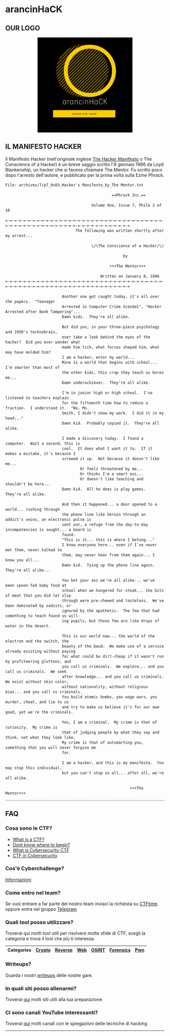 # arancinHaCK

## OUR LOGO

<p align="center"> 
 <img src="https://github.com/fralabi/images/blob/main/ScimmiApparel(2).png" height="300" width="300"  style="align:center">
</p>
 
## IL MANIFESTO HACKER
Il Manifesto Hacker (nell'originale inglese [The Hacker Manifesto](https://en.wikipedia.org/wiki/Hacker_Manifesto) o The Conscience of a Hacker) è un breve saggio scritto l'8 gennaio 1986 da Loyd Blankenship, un hacker che si faceva chiamare The Mentor. Fu scritto poco dopo l'arresto dell'autore, e pubblicato per la prima volta sulla Ezine Phrack.

```
File: archives/7/p7_0x03_Hacker's Manifesto_by_The Mentor.txt

                                               ==Phrack Inc.==

                                      Volume One, Issue 7, Phile 3 of 10

=-=-=-=-=-=-=-=-=-=-=-=-=-=-=-=-=-=-=-=-=-=-=-=-=-=-=-=-=-=-=-=-=-=-=-=-=-=-=-=-=-=-=-=-=-=-=-=-=-=-=-=-=-=-=-=-=-=-=-=-=-=-=
                               The following was written shortly after my arrest...

                                      \/\The Conscience of a Hacker/\/

                                                    by

                                              +++The Mentor+++

                                          Written on January 8, 1986
=-=-=-=-=-=-=-=-=-=-=-=-=-=-=-=-=-=-=-=-=-=-=-=-=-=-=-=-=-=-=-=-=-=-=-=-=-=-=-=-=-=-=-=-=-=-=-=-=-=-=-=-=-=-=-=-=-=-=-=-=-=-=

                         Another one got caught today, it's all over the papers.  "Teenager
                         Arrested in Computer Crime Scandal", "Hacker Arrested after Bank Tampering"...
                         Damn kids.  They're all alike.

                         But did you, in your three-piece psychology and 1950's technobrain,
                         ever take a look behind the eyes of the hacker?  Did you ever wonder what
                         made him tick, what forces shaped him, what may have molded him?
                         I am a hacker, enter my world...
                         Mine is a world that begins with school... I'm smarter than most of
                         the other kids, this crap they teach us bores me...
                         Damn underachiever.  They're all alike.

                         I'm in junior high or high school.  I've listened to teachers explain
                         for the fifteenth time how to reduce a fraction.  I understand it.  "No, Ms.
                         Smith, I didn't show my work.  I did it in my head..."
                         Damn kid.  Probably copied it.  They're all alike.

                         I made a discovery today.  I found a computer.  Wait a second, this is
                         cool.  It does what I want it to.  If it makes a mistake, it's because I
                         screwed it up.  Not because it doesn't like me...
                                 Or feels threatened by me...
                                 Or thinks I'm a smart ass...
                                 Or doesn't like teaching and shouldn't be here...
                         Damn kid.  All he does is play games.  They're all alike.

                         And then it happened... a door opened to a world... rushing through
                         the phone line like heroin through an addict's veins, an electronic pulse is
                         sent out, a refuge from the day-to-day incompetencies is sought... a board is
                         found.
                         "This is it... this is where I belong..."
                         I know everyone here... even if I've never met them, never talked to
                         them, may never hear from them again... I know you all...
                         Damn kid.  Tying up the phone line again.  They're all alike...

                         You bet your ass we're all alike... we've been spoon-fed baby food at
                         school when we hungered for steak... the bits of meat that you did let slip
                         through were pre-chewed and tasteless.  We've been dominated by sadists, or
                         ignored by the apathetic.  The few that had something to teach found us will-
                         ing pupils, but those few are like drops of water in the desert.

                         This is our world now... the world of the electron and the switch, the
                         beauty of the baud.  We make use of a service already existing without paying
                         for what could be dirt-cheap if it wasn't run by profiteering gluttons, and
                         you call us criminals.  We explore... and you call us criminals.  We seek
                         after knowledge... and you call us criminals.  We exist without skin color,
                         without nationality, without religious bias... and you call us criminals.
                         You build atomic bombs, you wage wars, you murder, cheat, and lie to us
                         and try to make us believe it's for our own good, yet we're the criminals.

                         Yes, I am a criminal.  My crime is that of curiosity.  My crime is
                         that of judging people by what they say and think, not what they look like.
                         My crime is that of outsmarting you, something that you will never forgive me
                         for.

                         I am a hacker, and this is my manifesto.  You may stop this individual,
                         but you can't stop us all... after all, we're all alike.

                                                       +++The Mentor+++
_____________________________________________________________________________________________________________________________
```

## FAQ
### Cosa sono le CTF?
- [What is a CTF?](https://youtu.be/8ev9ZX9J45A)
- [Dont know where to begin?](https://csea-iitb.github.io/IITBreachers-wiki/2020/08/01/welcome.html)
- [What is Cybersecurity CTF ](https://startacybercareer.com/what-is-a-cybersecurity-capture-the-flag/)
- [CTF in Cybersecurity](https://www.meusec.com/ctf/capture-the-flags-in-cybersecurity/)

### Cos'è Cyberchallenge?
[Informazioni](https://github.com/fralabi/arancinHaCK-CTF/tree/main/Cyberchallenge)

### Come entro nel team?
Se vuoi entrare a far parte del nostro team inviaci la richiesta su [CTFtime](https://ctftime.org/team/170133).
oppure entra nel gruppo [Telegram](https://t.me/+lBiZDj-YWFBhMTE0)

### Quali tool posso utilizzare? 
Troverai qui molti tool utili per risolvere molte sfide di CTF, scegli la categoria e trova il tool che più ti interessa.

Categories | [Crypto](https://github.com/fralabi/v1770r14n1-CTF/tree/main/Crypto) | [Reverse](https://github.com/fralabi/v1770r14n1-CTF/tree/main/Reverse) | [Web](https://github.com/fralabi/v1770r14n1-CTF/tree/main/Web) | [OSINT](https://github.com/fralabi/v1770r14n1-CTF/tree/main/OSINT) | [Forensics](https://github.com/fralabi/v1770r14n1-CTF/tree/main/Forensics) | [Pwn](https://github.com/fralabi/arancinHaCK-CTF/tree/main/Pwn)<br>
--- | --- | --- | --- | --- | --- | --- |


### Writeups?
Guarda i nostri [writeups](https://github.com/fralabi/v1770r14n1-CTF/tree/main/Writeups) delle nostre gare.

### In quali siti posso allenarmi?

Troverai [qui](https://github.com/fralabi/v1770r14n1-CTF/tree/main/Sites) molti siti utili alla tua preparazione

### Ci sono canali YouTube interessanti?

Troverai [qui](https://github.com/fralabi/v1770r14n1-CTF/tree/main/YouTube) molti canali con le spiegazioni delle tecniche di hacking

______________________________________________________________________________________________________________________________________________________________

